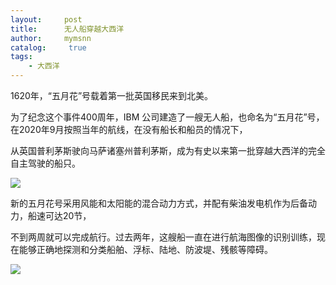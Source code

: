 ```yaml
---
layout:     post
title:      无人船穿越大西洋
author:     mymsnn
catalog: 	 true
tags:
    - 大西洋
---
```

1620年，“五月花”号载着第一批英国移民来到北美。

为了纪念这个事件400周年，IBM 公司建造了一艘无人船，也命名为“五月花”号，在2020年9月按照当年的航线，在没有船长和船员的情况下，

从英国普利茅斯驶向马萨诸塞州普利茅斯，成为有史以来第一批穿越大西洋的完全自主驾驶的船只。

![](https://pic.imgdb.cn/item/66b36e57d9c307b7e940c9b8.jpg)

新的五月花号采用风能和太阳能的混合动力方式，并配有柴油发电机作为后备动力，船速可达20节，

不到两周就可以完成航行。过去两年，这艘船一直在进行航海图像的识别训练，现在能够正确地探测和分类船舶、浮标、陆地、防波堤、残骸等障碍。

![](https://pic.imgdb.cn/item/66b36e5fd9c307b7e940d28a.jpg)
